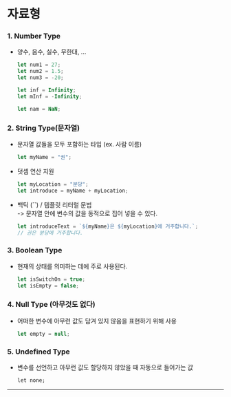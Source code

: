 # 자료형
### 1. Number Type
- 양수, 음수, 실수, 무한대, ...
  ```javascript
  let num1 = 27;
  let num2 = 1.5;
  let num3 = -20;
  
  let inf = Infinity;
  let mInf = -Infinity;
  
  let nam = NaN;
  ```

### 2. String Type(문자열)
- 문자열 값들을 모두 포함하는 타입 (ex. 사람 이름)
  ```javascript
  let myName = "권";
  ```

- 덧셈 연산 지원
  ```javascript
  let myLocation = "분당";
  let introduce = myName + myLocation;
  ```

- 백틱 (``) / 템플릿 리터럴 문법<br> -> 문자열 안에 변수의 값을 동적으로 집어 넣을 수 있다.
  ```javascript
  let introduceText = `${myName}은 ${myLocation}에 거주합니다.`;
  // 권은 분당에 거주합니다.
  ```

### 3. Boolean Type
- 현재의 상태를 의미하는 데에 주로 사용된다.
  ```javascript
  let isSwitchOn = true;
  let isEmpty = false;
  ```

### 4. Null Type (아무것도 없다)
- 어떠한 변수에 아무런 값도 담겨 있지 않음을 표현하기 위해 사용
  ```javascript
  let empty = null;
  ```

### 5. Undefined Type
- 변수를 선언하고 아무런 값도 할당하지 않았을 때 자동으로 들어가는 값
  ```
  let none;
  ```
---
